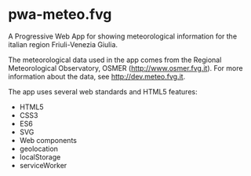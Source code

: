 # pwa-meteo.fvg

A Progressive Web App for showing meteorological information for the italian region Friuli-Venezia Giulia.

The meteorological data used in the app comes from the Regional Meteorological Observatory, OSMER (http://www.osmer.fvg.it).
For more information about the data, see http://dev.meteo.fvg.it.

The app uses several web standards and HTML5 features:
- HTML5
- CSS3
- ES6
- SVG
- Web components
- geolocation
- localStorage
- serviceWorker
